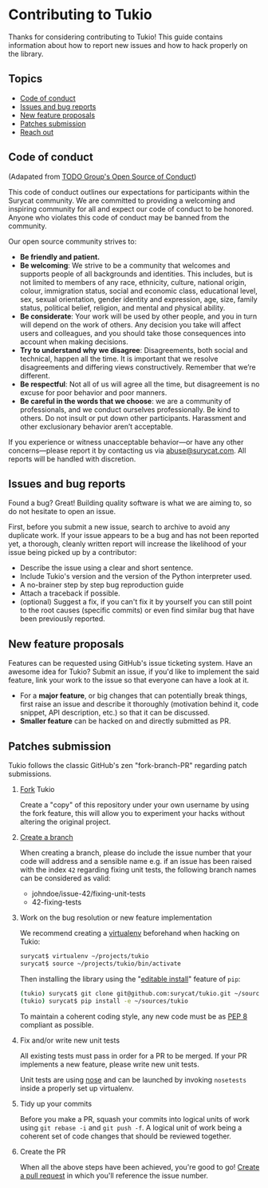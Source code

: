 # Contributing to Tukio

Thanks for considering contributing to Tukio! This guide contains information about how to report new issues and how to hack properly on the library.

## Topics

* [Code of conduct](#code-of-conduct)
* [Issues and bug reports](#issues-and-bug-reports)
* [New feature proposals](#new-feature-proposals)
* [Patches submission](#patches-submission)
* [Reach out](#reach-out)

## Code of conduct

(Adapated from [TODO Group's Open Source of Conduct](http://todogroup.org/opencodeofconduct/))

This code of conduct outlines our expectations for participants within the Surycat community. We are committed to providing a welcoming and inspiring community for all and expect our code of conduct to be honored. Anyone who violates this code of conduct may be banned from the community.

Our open source community strives to:

* **Be friendly and patient.**
* **Be welcoming**: We strive to be a community that welcomes and supports people of all backgrounds and identities. This includes, but is not limited to members of any race, ethnicity, culture, national origin, colour, immigration status, social and economic class, educational level, sex, sexual orientation, gender identity and expression, age, size, family status, political belief, religion, and mental and physical ability.
* **Be considerate**: Your work will be used by other people, and you in turn will depend on the work of others. Any decision you take will affect users and colleagues, and you should take those consequences into account when making decisions.
* **Try to understand why we disagree**: Disagreements, both social and technical, happen all the time. It is important that we resolve disagreements and differing views constructively. Remember that we’re different.
* **Be respectful**: Not all of us will agree all the time, but disagreement is no excuse for poor behavior and poor manners.
* **Be careful in the words that we choose**: we are a community of professionals, and we conduct ourselves professionally. Be kind to others. Do not insult or put down other participants. Harassment and other exclusionary behavior aren’t acceptable.

If you experience or witness unacceptable behavior—or have any other concerns—please report it by contacting us via <abuse@surycat.com>. All reports will be handled with discretion.

## Issues and bug reports

Found a bug? Great! Building quality software is what we are aiming to, so do not hesitate to open an issue.

First, before you submit a new issue, search to archive to avoid any duplicate work. If your issue appears to be a bug and has not been reported yet, a thorough, cleanly written report will increase the likelihood of your issue being picked up by a contributor:

* Describe the issue using a clear and short sentence.
* Include Tukio's version and the version of the Python interpreter used.
* A no-brainer step by step bug reproduction guide
* Attach a traceback if possible.
* (optional) Suggest a fix, if you can't fix it by yourself you can still point to the root causes (specific commits) or even find similar bug that have been previously reported.

## New feature proposals

Features can be requested using GitHub's issue ticketing system. Have an awesome idea for Tukio? Submit an issue, if you'd like to implement the said feature, link your work to the issue so that everyone can have a look at it.

* For a **major feature**, or big changes that can potentially break things, first raise an issue and describe it thoroughly (motivation behind it, code snippet, API description, etc.) so that it can be discussed.
* **Smaller feature** can be hacked on and directly submitted as PR.

## Patches submission

Tukio follows the classic GitHub's zen "fork-branch-PR" regarding patch submissions.

1. [Fork](https://help.github.com/articles/fork-a-repo/) Tukio

    Create a "copy" of this repository under your own username by using the fork feature, this will allow you to experiment your hacks without altering the original project.

2. [Create a branch](https://help.github.com/articles/creating-and-deleting-branches-within-your-repository/)

    When creating a branch, please do include the issue number that your code will address and a sensible name e.g. if an issue has been raised with the index `42` regarding fixing unit tests, the following branch names can be considered as valid:

    * johndoe/issue-42/fixing-unit-tests
    * 42-fixing-tests


3. Work on the bug resolution or new feature implementation

    We recommend creating a [virtualenv](https://pypi.python.org/pypi/virtualenv) beforehand when hacking on Tukio:

    ```bash
    surycat$ virtualenv ~/projects/tukio
    surycat$ source ~/projects/tukio/bin/activate
    ```

    Then installing the library using the "[editable install](https://pip.pypa.io/en/stable/reference/pip_install/#editable-installs)" feature of `pip`:

    ```bash
    (tukio) surycat$ git clone git@github.com:surycat/tukio.git ~/sources/tukio
    (tukio) surycat$ pip install -e ~/sources/tukio
    ```

    To maintain a coherent coding style, any new code must be as [PEP 8](https://www.python.org/dev/peps/pep-0008/) compliant as possible.

4. Fix and/or write new unit tests

    All existing tests must pass in order for a PR to be merged. If your PR implements a new feature, please write new unit tests.

    Unit tests are using [nose](https://nose.readthedocs.org/en/latest/) and can be launched by invoking `nosetests` inside a properly set up virtualenv.

5. Tidy up your commits

    Before you make a PR, squash your commits into logical units of work using `git rebase -i` and `git push -f`. A logical unit of work being a coherent set of code changes that should be reviewed together.

6. Create the PR

    When all the above steps have been achieved, you're good to go! [Create a pull request](https://help.github.com/articles/creating-a-pull-request/) in which you'll reference the issue number.
